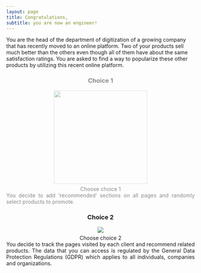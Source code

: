 ```yaml
---
layout: page
title: Congratulations,
subtitle: you are now an engineer!
---
```

<head>
  <meta name="viewport" content="width=device-width, initial-scale=1">
  <style>
    .text1 {
      transition: 0.5s;
      opacity:0.5;
    }

    .text2 {
      transition: 0.5s;
      opacity: 0.5;
    }
    .text1:hover {
      opacity:1;
      font-size: 110%;
      transition: 0.5s;

    }
    .text2:hover {
      opacity: 1;
      font-size: 110%;
      transition: 0.5s;
    }

    .button span {
      cursor: pointer;
      display: inline-block;
      position: relative;
      transition: 0.5s;
    }

    .button span:after {
      content: '\00bb';
      position: absolute;
      opacity: 0;
      top: 0;
      right: -20px;
      transition: 0.5s;
    }

    .button:hover span {
      padding-right: 25px;
    }

    .button:hover span:after {
      opacity: 1;
      right: 0;
    }

  </style>
</head>
<body>
You are the head of the department of digitization of a growing company that has recently moved to an online platform.
Two of your products sell much better than the others even though all of them have about the same satisfaction ratings.
You are asked to find a way to popularize these other products by utilizing this recent online platform.
<p></p>
<div class="container">
    <div class="row">
        <div class="col-lg-6 col-md-6 nopadding" style="text-align: justify;">
          <div class='text1'>
            <div style="text-align: center;">
              <h3>Choice 1 </h3>
              <img src="https://images.unsplash.com/photo-1579256945823-f007794790df?ixlib=rb-1.2.1&ixid=eyJhcHBfaWQiOjEyMDd9&auto=format&fit=crop&w=1050&q=80" height = "250" style = "margin-bottom: 5px">
              <div class='button'><a href="../choice1-1" class="btn btn-primary"><span>Choose choice 1</span></a></div>
            </div>
              You decide to add ‘recommended’ sections on all pages and randomly select products to promote.
          </div>
        </div>
        <div class="col-lg-6 col-md-6 nopadding" style="text-align: justify;">
          <div class='text2'>
            <div style="text-align: center;">
              <h3>Choice 2</h3>
              <img src="https://images.unsplash.com/photo-1556761175-b413da4baf72?ixlib=rb-1.2.1&ixid=eyJhcHBfaWQiOjEyMDd9&auto=format&fit=crop&w=967&q=80" style = "margin-bottom: 5px">
              <div class= 'button'><a href="../choice1-2" class="btn btn-primary"><span>Choose choice 2</span></a></div>
            </div>
              You decide to track the pages visited by each client and recommend related products. The data that you can access is regulated by the General Data Protection Regulations (GDPR) which applies to all individuals, companies and organizations.
          </div>
        </div>
    </div>
</div>
</body>
